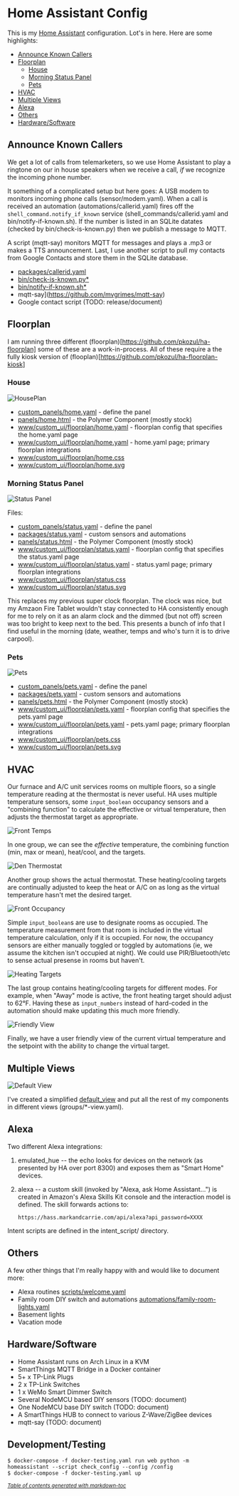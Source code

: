 # Home Assistant Config

This is my [Home Assistant](https://home-assistant.io/) configuration. Lot's in
here. Here are some highlights:

  * [Announce Known Callers](#announce-known-callers)
  * [Floorplan](#floorplan)
    + [House](#house)
    + [Morning Status Panel](#morning-status-panel)
    + [Pets](#pets)
  * [HVAC](#hvac)
  * [Multiple Views](#multiple-views)
  * [Alexa](#alexa)
  * [Others](#others)
  * [Hardware/Software](#hardware-software)

## Announce Known Callers

We get a lot of calls from telemarketers, so we use Home Assistant to play a
ringtone on our in house speakers when we receive a call, *if* we recognize
the incoming phone number.

It something of a complicated setup but here goes: A USB modem to monitors
incoming phone calls (sensor/modem.yaml).  When a call is received an
automation (automations/callerid.yaml) fires off the
`shell_command.notify_if_known` service (shell\_commands/callerid.yaml and
bin/notify-if-known.sh). If the number is listed in an SQLite datates (checked
by bin/check-is-known.py) then we publish a message to MQTT.

A script (mqtt-say) monitors MQTT for messages and plays a .mp3 or makes a TTS
announcement. Last, I use another script to pull my contacts from Google
Contacts and store them in the SQLite database.

- [packages/callerid.yaml](packages/callerid.yaml)
- [bin/check-is-known.py*](bin/check-is-known.py*)
- [bin/notify-if-known.sh*](bin/notify-if-known.sh*)
- mqtt-say](https://github.com/mvgrimes/mqtt-say)
- Google contact script (TODO: release/document)

## Floorplan

I am running three different (floorplan)[https://github.com/pkozul/ha-floorplan]
some of these are a work-in-process. All of these require a the fully kiosk
version of (flooplan)[https://github.com/pkozul/ha-floorplan-kiosk]

### House

![HousePlan](./www/custom_ui/floorplan/home.svg)

- [custom_panels/home.yaml](custom_panels/home.yaml) - define the panel
- [panels/home.html](panels/home.html) - the Polymer Component (mostly
  stock)
- [www/custom_ui/floorplan/home.yaml](www/custom_ui/floorplan/floorhome.yaml) - floorplan
  config that specifies the home.yaml page
- [www/custom_ui/floorplan/home.yaml](www/custom_ui/floorplan/home.yaml) -
  home.yaml page; primary floorplan integrations
- [www/custom_ui/floorplan/home.css](www/custom_ui/floorplan/home.css)
- [www/custom_ui/floorplan/home.svg](www/custom_ui/floorplan/home.svg)

### Morning Status Panel

![Status Panel](./www/custom_ui/floorplan/status.svg)

Files:

- [custom_panels/status.yaml](custom_panels/status.yaml) - define the panel
- [packages/status.yaml](packages/status.yaml) - custom sensors and automations
- [panels/status.html](panels/status.html) - the Polymer Component (mostly
  stock)
- [www/custom_ui/floorplan/status.yaml](www/custom_ui/floorplan/floorstatus.yaml) - floorplan
  config that specifies the status.yaml page
- [www/custom_ui/floorplan/status.yaml](www/custom_ui/floorplan/status.yaml) -
  status.yaml page; primary floorplan integrations
- [www/custom_ui/floorplan/status.css](www/custom_ui/floorplan/status.css)
- [www/custom_ui/floorplan/status.svg](www/custom_ui/floorplan/status.svg)

This replaces my previous super clock floorplan. The clock was nice, but my
Amzaon Fire Tablet wouldn't stay connected to HA consistently enough for me to
rely on it as an alarm clock and the dimmed (but not off) screen was too bright
to keep next to the bed. This presents a bunch of info that I find useful in
the morning (date, weather, temps and who's turn it is to drive carpool).

### Pets

![Pets](./www/custom_ui/floorplan/pets.svg)

- [custom_panels/pets.yaml](custom_panels/pets.yaml) - define the panel
- [packages/pets.yaml](packages/pets.yaml) - custom sensors and automations
- [panels/pets.html](panels/pets.html) - the Polymer Component (mostly
  stock)
- [www/custom_ui/floorplan/pets.yaml](www/custom_ui/floorplan/floorpets.yaml) - floorplan
  config that specifies the pets.yaml page
- [www/custom_ui/floorplan/pets.yaml](www/custom_ui/floorplan/pets.yaml) -
  pets.yaml page; primary floorplan integrations
- [www/custom_ui/floorplan/pets.css](www/custom_ui/floorplan/pets.css)
- [www/custom_ui/floorplan/pets.svg](www/custom_ui/floorplan/pets.svg)

## HVAC

Our furnace and A/C unit services rooms on multiple floors, so a single
temperature reading at the thermostat is never useful. HA uses multiple
temperature sensors, some `input_boolean` occupancy sensors and a "combining
function" to calculate the effective or virtual temperature, then adjusts the
thermostat target as appropriate.

![Front Temps](./docs/front-temps.png)

In one group, we can see the _effective_ temperature, the combining function
(min, max or mean), heat/cool, and the targets.

![Den Thermostat](./docs/den-therm.png)

Another group shows the actual thermostat. These heating/cooling targets are
continually adjusted to keep the heat or A/C on as long as the virtual
temperature hasn't met the desired target.

![Front Occupancy](./docs/front-occupied.png)

Simple `input_boolean`s are use to designate rooms as occupied. The temperature
measurement from that room is included in the virtual temperature calculation,
only if it is occupied. For now, the occupancy sensors are either manually
toggled or toggled by automations (ie, we assume the kitchen isn't occupied at
night). We could use PIR/Bluetooth/etc to sense actual presense in rooms but
haven't.

![Heating Targets](./docs/heating-targets.png)

The last group contains heating/cooling targets for different modes. For
example, when "Away" mode is active, the front heating target should adjust to
62°F. Having these as `input_numbers` instead of hard-coded in the automation
should make updating this much more friendly.

![Friendly View](./www/custom_ui/floorplan/hvac.svg)

Finally, we have a user friendly view of the current virtual temperature and
the setpoint with the ability to change the virtual target.

## Multiple Views

![Default View](./docs/hass-default-view.png)

I've created a simplified [default_view](groups/default-view.yaml) and put all
the rest of my components in different views (groups/\*<name>-view.yaml).

## Alexa

Two different Alexa integrations:

1. emulated\_hue -- the echo looks for devices on the network (as presented by
   HA over port 8300) and exposes them as "Smart Home" devices.

2. alexa -- a custom skill (invoked by "Alexa, ask Home Assistant...") is
   created in Amazon's Alexa Skills Kit console and the interaction model is
   defined. The skill forwards actions to:

       https://hass.markandcarrie.com/api/alexa?api_password=XXXX

  Intent scripts are defined in the intent\_script/ directory.

## Others

A few other things that I'm really happy with and would like to document more:

- Alexa routines [scripts/welcome.yaml](scripts/welcome.yaml)
- Family room DIY switch and automations
  [automations/family-room-lights.yaml](automations/family-room-lights.yaml)
- Basement lights
- Vacation mode

## Hardware/Software

- Home Assistant runs on Arch Linux in a KVM 
- SmartThings MQTT Bridge in a Docker container
- 5+ x TP-Link Plugs
- 2 x TP-Link Switches
- 1 x WeMo Smart Dimmer Switch
- Several NodeMCU based DIY sensors (TODO: document)
- One NodeMCU base DIY switch (TODO: document)
- A SmartThings HUB to connect to various Z-Wave/ZigBee devices 
- mqtt-say (TODO: document)


## Development/Testing

    $ docker-compose -f docker-testing.yaml run web python -m homeassistant --script check_config --config /config
    $ docker-compose -f docker-testing.yaml up

<small><i><a href='http://ecotrust-canada.github.io/markdown-toc/'>Table of contents generated with markdown-toc</a></i></small>

